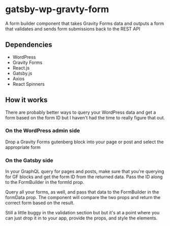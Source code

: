 # gatsby-wp-gravty-form
A form builder component that takes Gravity Forms data and outputs a form that validates and sends form submissions back to the REST API

## Dependencies
* WordPress
* Gravity Forms
* React.js
* Gatsby.js
* Axios
* React Spinners

## How it works
There are probably better ways to query your WordPress data and get a form based on the form ID but I haven't had the time to really figure that out.

### On the WordPress admin side
Drop a Gravity Forms gutenberg block into your page or post and select the appropriate form

### On the Gatsby side
In your GraphQL query for pages and posts, make sure that you're querying for GF blocks and get the form ID from the returned data. Pass the ID along to the FormBuilder in the formId prop. 

Query all your forms, as well, and pass that data to the FormBuilder in the formData prop. The component will compare the two props and return the correct form based on the result.

Still a little buggy in the validation section but but it's at a point where you can just drop it in to your app, provide the props, and style the elements.